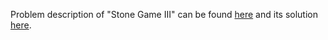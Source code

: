 Problem description of "Stone Game III" can be found [here](https://leetcode.com/problems/stone-game-iii/description/) and its solution [here](https://github.com/aurimas13/Solutions-To-Problems/blob/main/LeetCode/Java%20Solutions/Stone%20Game%20III/stone.java).
